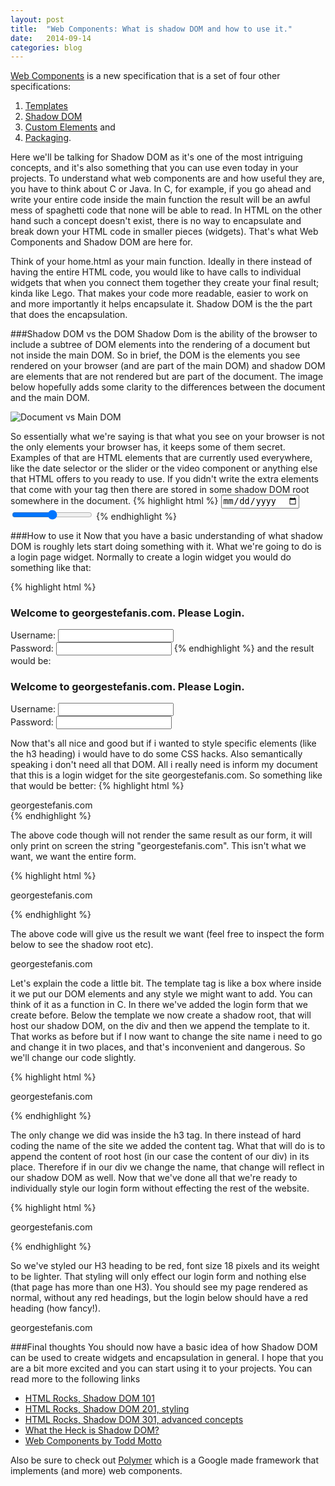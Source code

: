 ```yaml
---
layout: post
title:  "Web Components: What is shadow DOM and how to use it."
date:   2014-09-14
categories: blog
---
```


[Web Components](http://www.w3.org/TR/components-intro/) is a new specification that is a set of four other specifications: 

1. [Templates](https://dvcs.w3.org/hg/webcomponents/raw-file/tip/spec/templates/index.html)
2. [Shadow DOM](http://www.w3.org/TR/shadow-dom/)
3. [Custom Elements](http://w3c.github.io/webcomponents/spec/custom/) and
4. [Packaging](http://w3c.github.io/webcomponents/explainer/).

Here we'll be talking for Shadow DOM as it's one of the most intriguing concepts, and it's also something that you can use even today in your projects. To understand what web components are and how useful they are, you have to think about C or Java. In C, for example, if you go ahead and write your entire code inside the main function the result will be an awful mess of spaghetti code that none will be able to read. In HTML on the other hand such a concept doesn't exist, there is no way to encapsulate and break down your HTML code in smaller pieces (widgets). That's what Web Components and Shadow DOM are here for.

Think of your home.html as your main function. Ideally in there instead of having the entire HTML code, you would like to have calls to individual widgets that when you connect them together they create your final result; kinda like Lego. That makes your code more readable, easier to work on and more importantly it helps encapsulate it. Shadow DOM is the the part that does the encapsulation.

###Shadow DOM vs the DOM
Shadow Dom is the ability of the browser to include a subtree of DOM elements into the rendering of a document but not inside the main DOM. So in brief, the DOM is the elements you see rendered on your browser (and are part of the main DOM) and shadow DOM are elements that are not rendered but are part of the document. The image below hopefully adds some clarity to the differences between the document and the main DOM.

![Document vs Main DOM]({{site.url}}/assets/document-vs-mainDOM.jpg)

So essentially what we're saying is that what you see on your browser is not the only elements your browser has, it keeps some of them secret. Examples of that are HTML elements that are currently used everywhere, like the date selector or the slider or the video component or anything else that HTML offers to you ready to use. If you didn't write the extra elements that come with your tag then there are stored in some shadow DOM root somewhere in the document.
{% highlight html %}
<input type="date" id="someDate">
<input type="range" id="someRange">
{% endhighlight %}
<break>

###How to use it
Now that you have a basic understanding of what shadow DOM is roughly lets start doing something with it. What we're going to do is a login page widget. Normally to create a login widget you would do something like that:

{% highlight html %}
<h3>Welcome to georgestefanis.com. Please Login.</h3>
<label for="username">Username:</label>
<input type="text" id="username">
<br>
<label for="password">Password:</label>
<input type="password" id="password">
{% endhighlight %}
and the result would be: <br>
<h3>Welcome to georgestefanis.com. Please Login.</h3>
<label for="username">Username:</label>
<input type="text" id="username">
<br>
<label for="password">Password:</label>
<input type="password" id="password"><br>

Now that's all nice and good but if i wanted to style specific elements (like the h3 heading) i would have to do some CSS hacks. Also semantically speaking i don't need all that DOM. All i really need is inform my document that this is a login widget for the site georgestefanis.com. So something like that would be better:
{% highlight html %}
<div id="loginForm">georgestefanis.com</div>
{% endhighlight %}

The above code though will not render the same result as our form, it will only print on screen the string "georgestefanis.com". This isn't what we want, we want the entire form.

{% highlight html %}
<div id="loginForm">georgestefanis.com</div>

<template id="loginFormTemplate">
	<h3>Welcome to georgestefanis.com. Please Login.</h3>
	<label for="username">Username:</label>
	<input type="text" id="username">
	<br>
	<label for="password">Password:</label>
	<input type="password" id="password">
</template>

<script>
	var shadow = document.querySelector('#loginForm').createShadowRoot();
	var template = document.querySelector('#loginFormTemplate');
	var clone = document.importNode(template.content, true);
	shadow.appendChild(clone);
</script>
{% endhighlight %}

The above code will give us the result we want (feel free to inspect the form below to see the shadow root etc).
<div id="myloginForm">georgestefanis.com</div>

<template id="myloginFormTemplate">
	<h3>Welcome to georgestefanis.com. Please Login.</h3>
	<label for="username">Username:</label>
	<input type="text" id="username">
	<br>
	<label for="password">Password:</label>
	<input type="password" id="password">
</template>

<script>
	var shadow = document.querySelector('#myloginForm').createShadowRoot();
	var template = document.querySelector('#myloginFormTemplate');
	var clone = document.importNode(template.content, true);
	shadow.appendChild(clone);
</script>

Let's explain the code a little bit. The template tag is like a box where inside it we put our DOM elements and any style we might want to add. You can think of it as a function in C. In there we've added the login form that we create before. Below the template we now create a shadow root, that will host our shadow DOM, on the div and then we append the template to it. That works as before but if I now want to change the site name i need to go and change it in two places, and that's inconvenient and dangerous. So we'll change our code slightly.

{% highlight html %}
<div id="loginForm">georgestefanis.com</div>

<template id="loginFormTemplate">
	<h3>Welcome to <content></content>. Please Login.</h3>
	<label for="username">Username:</label>
	<input type="text" id="username">
	<br>
	<label for="password">Password:</label>
	<input type="password" id="password">
</template>

<script>
	var shadow = document.querySelector('#loginForm').createShadowRoot();
	var template = document.querySelector('#loginFormTemplate');
	var clone = document.importNode(template.content, true);
	shadow.appendChild(clone);
</script>
{% endhighlight %}

The only change we did was inside the h3 tag. In there instead of hard coding the name of the site we added the content tag. What that will do is to append the content of root host (in our case the content of our div) in its place. Therefore if in our div we change the name, that change will reflect in our shadow DOM as well. Now that we've done all that we're ready to individually style our login form without effecting the rest of the website.

{% highlight html %}
<div id="loginForm">georgestefanis.com</div>

<template id="loginFormTemplate">
	<style>
		h3 {
			font-size: 18px;
			font-weight: lighter;
			color: red;
		}
	</style>

	<h3>Welcome to <content></content>. Please Login.</h3>
	<label for="username">Username:</label>
	<input type="text" id="username">
	<br>
	<label for="password">Password:</label>
	<input type="password" id="password">
</template>

<script>
	var shadow = document.querySelector('#loginForm').createShadowRoot();
	var template = document.querySelector('#loginFormTemplate');
	var clone = document.importNode(template.content, true);
	shadow.appendChild(clone);
</script>
{% endhighlight %}

So we've styled our H3 heading to be red, font size 18 pixels and its weight to be lighter. That styling will only effect our login form and nothing else (that page has more than one H3). You should see my page rendered as normal, without any red headings, but the login below should have a red heading (how fancy!).

<div id="loginForm">georgestefanis.com</div>

<template id="loginFormTemplate">
	<h3>Welcome to <content></content>. Please Login.</h3>
	<label for="username">Username:</label>
	<input type="text" id="username">
	<br>
	<label for="password">Password:</label>
	<input type="password" id="password">
</template>

<script>
	var shadow = document.querySelector('#loginForm').createShadowRoot();
	var template = document.querySelector('#loginFormTemplate');
	shadow.innerHTML = '<style>' +
		'h3 {' +
			'font-size: 18px;'+
			'font-weight: lighter;'+
			'color: red;' +
		'} </style>';
	var clone = document.importNode(template.content, true);
	shadow.appendChild(clone);
</script>

###Final thoughts
You should now have a basic idea of how Shadow DOM can be used to create widgets and encapsulation in general. I hope that you are a bit more excited and you can start using it to your projects. You can read more to the following links

* [HTML Rocks, Shadow DOM 101](http://www.html5rocks.com/en/tutorials/webcomponents/shadowdom/)
* [HTML Rocks, Shadow DOM 201, styling](http://www.html5rocks.com/en/tutorials/webcomponents/shadowdom-201/)
* [HTML Rocks, Shadow DOM 301, advanced concepts](http://www.html5rocks.com/en/tutorials/webcomponents/shadowdom-301/)
* [What the Heck is Shadow DOM?](http://glazkov.com/2011/01/14/what-the-heck-is-shadow-dom/)
* [Web Components by Todd Motto](http://toddmotto.com/web-components-concepts-shadow-dom-imports-templates-custom-elements/)

Also be sure to check out [Polymer](http://www.polymer-project.org/) which is a Google made framework that implements (and more) web components.